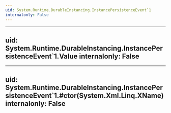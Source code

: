 ```yaml
---
uid: System.Runtime.DurableInstancing.InstancePersistenceEvent`1
internalonly: False
---
```


---
uid: System.Runtime.DurableInstancing.InstancePersistenceEvent`1.Value
internalonly: False
---

---
uid: System.Runtime.DurableInstancing.InstancePersistenceEvent`1.#ctor(System.Xml.Linq.XName)
internalonly: False
---
